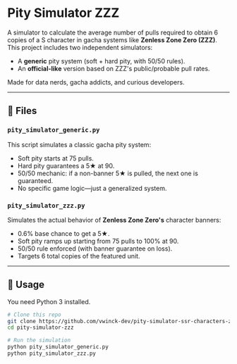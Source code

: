 # Pity Simulator ZZZ

A simulator to calculate the average number of pulls required to obtain 6 copies of a S character in gacha systems like **Zenless Zone Zero (ZZZ)**. This project includes two independent simulators:

- A **generic** pity system (soft + hard pity, with 50/50 rules).
- An **official-like** version based on ZZZ's public/probable pull rates.

Made for data nerds, gacha addicts, and curious developers.

---

## 📂 Files

### `pity_simulator_generic.py`

This script simulates a classic gacha pity system:

- Soft pity starts at 75 pulls.
- Hard pity guarantees a 5★ at 90.
- 50/50 mechanic: if a non-banner 5★ is pulled, the next one is guaranteed.
- No specific game logic—just a generalized system.

### `pity_simulator_zzz.py`

Simulates the actual behavior of **Zenless Zone Zero's** character banners:

- 0.6% base chance to get a 5★.
- Soft pity ramps up starting from 75 pulls to 100% at 90.
- 50/50 rule enforced (with banner guarantee on loss).
- Targets 6 total copies of the featured unit.

---

## 🚀 Usage

You need Python 3 installed.

```bash
# Clone this repo
git clone https://github.com/vwinck-dev/pity-simulator-ssr-characters-zzz.git
cd pity-simulator-zzz

# Run the simulation
python pity_simulator_generic.py
python pity_simulator_zzz.py
